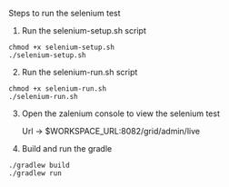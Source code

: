 
Steps to run the selenium test

1. Run the selenium-setup.sh script

```
chmod +x selenium-setup.sh
./selenium-setup.sh
```

2. Run the selenium-run.sh script
```
chmod +x selenium-run.sh
./selenium-run.sh
```

3. Open the zalenium console to view the selenium test
   
   Url ->  $WORKSPACE_URL:8082/grid/admin/live
    
4. Build and run the gradle

```
./gradlew build
./gradlew run

```
